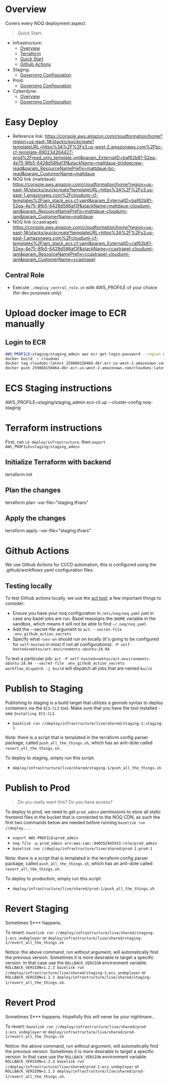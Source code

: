 # Overview

Covers every NOQ deployment aspect.

> Quick Start:

- Infrastructure:
  - [Overview](infrastructure/README.md)
  - [Terraform](infrastructure/README.md#terraform)
  - [Quick Start](infrastructure/README.md#quick-start)
  - [Github Actions]()
- Staging:
  - [Governing Configuration](infrastructure/live/shared/staging-1/noq.dev-staging.tfvars)
- Prod:
  - [Governing Configuration](infrastructure/live/shared/prod-1/noq.dev-prod.tfvars)
- Cyberdyne:
  - [Overview](infrastructure/live/cyberdyne/prod-1/README.md)
  - [Governing Configuraiton](infrastructure/live/cyberdyne/prod-1/cyberdyne.noq.dev-prod.tfvars)

# Easy Deploy

- Reference link: https://console.aws.amazon.com/cloudformation/home?region=us-east-1#/stacks/quickcreate?templateURL=https%3A%2F%2Fs3.us-west-2.amazonaws.com%2Fbc-cf-template-890234264427-prod%2Fread_only_template.yml&param_ExternalID=baf62b81-52ea-4e75-8fb5-6428d586af3f&stackName=mattdaue-bridgecrew-read&param_ResourceNamePrefix=mattdaue-bc-read&param_CustomerName=mattdaue
- NOQ link (mattdaue): https://console.aws.amazon.com/cloudformation/home?region=us-east-1#/stacks/quickcreate?templateURL=https%3A%2F%2Fs3.us-east-1.amazonaws.com%2Fcloudumi-cf-templates%2Fiam_stack_ecs.cf.yaml&param_ExternalID=baf62b81-52ea-4e75-8fb5-6428d586af3f&stackName=mattdaue-cloudumi-iam&param_ResourceNamePrefix=mattdaue-cloudumi-iam&param_CustomerName=mattdaue
- NOQ link (ccastrapel): https://console.aws.amazon.com/cloudformation/home?region=us-east-1#/stacks/quickcreate?templateURL=https%3A%2F%2Fs3.us-east-1.amazonaws.com%2Fcloudumi-cf-templates%2Fiam_stack_ecs.cf.yaml&param_ExternalID=caf62b81-52ea-4e75-8fb5-6428d586af3f&stackName=ccastrapel-cloudumi-iam&param_ResourceNamePrefix=ccastrapel-cloudumi-iam&param_CustomerName=ccastrapel

## Central Role

- Execute `./deploy_central_role.sh` with AWS_PROFILE of your choice (for dev purposes only)

# Upload docker image to ECR manually

## Login to ECR

```bash
AWS_PROFILE=staging/staging_admin aws ecr get-login-password --region us-west-2 | docker login --username AWS --password-stdin 259868150464.dkr.ecr.us-west-2.amazonaws.com
docker build -t cloudumi .
docker tag cloudumi:latest 259868150464.dkr.ecr.us-west-2.amazonaws.com/cloudumi:latest
docker push 259868150464.dkr.ecr.us-west-2.amazonaws.com/cloudumi:latest
```

# ECS Staging instructions

AWS_PROFILE=staging/staging_admin ecs-cli up --cluster-config noq-staging

# Terraform instructions

First, run `cd deploy/infrastructure`.
then `export AWS_PROFILE=staging/staging_admin`

## Initialize Terraform with backend

terraform init

## Plan the changes

terraform plan -var-file="staging.tfvars"

## Apply the changes

terraform apply -var-file="staging.tfvars"

# Github Actions

We use Github Actions for CI/CD automation, this is configured using the .github/workflows yaml configuration files.

## Testing locally

To test Github actions locally, we use the [act tool](https://github.com/nektos/act); a few important things to consider:

- Ensure you have your noq configuration in `/etc/noq/noq.yaml` just in case any bazel jobs are run. Bazel reassigns the `$HOME` variable in the sandbox, which means it will not be able to find `~/.noq/noq.yaml`.
- Add the --secret-file argument to `act`: `--secret-file .env_github_action_secrets`
- Specify what `runs-on` should run on locally (it's going to be configured for `self-hosted` in most if not all configurations): `-P self-hosted=nektos/act-environments-ubuntu:18.04`

To test a particular job: `act -P self-hosted=nektos/act-environments-ubuntu:18.04 --secret-file .env_github_action_secrets workflow_dispatch -j build` will dispatch all jobs that are named `build`

# Publish to Staging

Publishing to staging is a build target that utilizes a genrule syntax to deploy containers via the `ECS-CLI` tool. Make sure that you have the tool installed - see `Installing ECS-CLI`.

- `bazelisk run //deploy/infrastructure/live/shared/staging-1:staging-1`

Note: there is a script that is templated in the terraform config parser package, called `push_all_the_things.sh`, which has an anti-dote called `revert_all_the_things.sh`.

To deploy to staging, simply run this script:

- `deploy/infrastructure/live/shared/staging-1/push_all_the_things.sh`

# Publish to Prod

> Do you really want this? Do you have access?

To deploy to prod, we need to get `prod_admin` permissions to store all static frontend files in the bucket that is connected to the NOQ CDN, as such the first two commands below are needed before running `bazelisk run //deploy...`.

- `export AWS-PROFILE=prod_admin`
- `noq file -p prod_admin arn:aws:iam::940552945933:role/prod_admin `
- `bazelisk run //deploy/infrastructure/live/shared/prod-1:prod-1`

Note: there is a script that is templated in the terraform config parser package, called `push_all_the_things.sh`, which has an anti-dote called `revert_all_the_things.sh`.

To deploy to production, simply run this script:

- `deploy/infrastructure/live/shared/prod-1/push_all_the_things.sh`

# Revert Staging

Sometimes S\*\*\* happens.

To revert: `bazelisk run //deploy/infrastructure/live/shared/staging-1:ecs_undeployer` or `deploy/infrastructure/live/shared/staging-1/revert_all_the_things.sh`

Notice: the above command, run without argument, will automatically find the previous version. Sometimes it is more desirable to target a specific version. In that case use the `ROLLBACK_VERSION` environment variable:
`ROLLBACK_VERSION=1.2.3 bazelisk run //deploy/infrastructure/live/shared/staging-1:ecs_undeployer` or `ROLLBACK_VERSION=1.2.3 deploy/infrastructure/live/shared/staging-1/revert_all_the_things.sh`.

# Revert Prod

Sometimes S\*\*\* happens. Hopefully this will never be your nightmare...

To revert: `bazelisk run //deploy/infrastructure/live/shared/prod-1:ecs_undeployer` or `deploy/infrastructure/live/shared/prod-1/revert_all_the_things.sh`

Notice: the above command, run without argument, will automatically find the previous version. Sometimes it is more desirable to target a specific version. In that case use the `ROLLBACK_VERSION` environment variable:
`ROLLBACK_VERSION=1.2.3 bazelisk run //deploy/infrastructure/live/shared/prod-1:ecs_undeployer` or `ROLLBACK_VERSION=1.2.3 deploy/infrastructure/live/shared/prod-1/revert_all_the_things.sh`.
